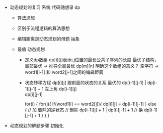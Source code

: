 - 动态规划的复习
    系统 代码随想录 dp
    
    - 算法思想
    - 区别于流程逻辑的算法思想

    - 编辑距离是动态规划的母题
        抽象

    - 最值 动态规划
        - 定义dp数组
            dp[i][j]表示i,j位置的最长公共子序列的长度
            最优子结构，局部最优 -> 推导全局最优
            dp[m][n] 
            明确这个数组的意义？ 空字符 ->
            word1[i-1] 和 word2[j-1]之间的编辑距离
        - 状态转移方程
            dp[i][j] 跟前面的状态的关系 最优的
                dp[i-1][j-1] | dp[i-1][j-1] + 1 左上角
                dp[i-1][j]  
                dp[i][j-1] 

            for(i) {
                for(j){
                    if(word1[i] == word2[j]){
                        dp[i][j] = dp[i-1][j-1]
                    } else {
                        // 加 删除的逆状态 
                        // 删除 dp[i-1][j] + 1 | dp[i][j-1] + 1
                        // 换 dp[i-1][j-1] + 1
                    }
                }
            }


- 动态规划的解题步骤
    初始化 

    